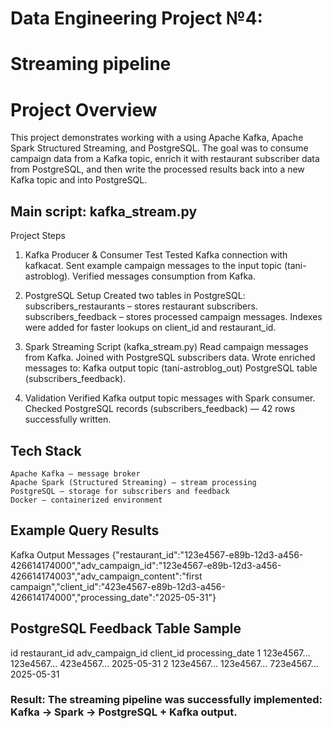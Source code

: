 # Data Engineering Project №4:
# Streaming pipeline 

# Project Overview

This project demonstrates working with a using Apache Kafka, Apache Spark Structured 
Streaming, and PostgreSQL.
The goal was to consume campaign data from a Kafka topic, enrich it with restaurant 
subscriber data from PostgreSQL, and then write the processed results back into a 
new Kafka topic and into PostgreSQL.

## Main script: kafka_stream.py

Project Steps
1. Kafka Producer & Consumer Test
    Tested Kafka connection with kafkacat.
    Sent example campaign messages to the input topic (tani-astroblog).
    Verified messages consumption from Kafka.

2. PostgreSQL Setup
Created two tables in PostgreSQL:
    subscribers_restaurants – stores restaurant subscribers.
    subscribers_feedback – stores processed campaign messages.
Indexes were added for faster lookups on client_id and restaurant_id.

3. Spark Streaming Script (kafka_stream.py)
    Read campaign messages from Kafka.
    Joined with PostgreSQL subscribers data.
    Wrote enriched messages to:
        Kafka output topic (tani-astroblog_out)
        PostgreSQL table (subscribers_feedback).

4. Validation
    Verified Kafka output topic messages with Spark consumer.
    Checked PostgreSQL records (subscribers_feedback) — 42 rows successfully written.

## Tech Stack
    Apache Kafka – message broker
    Apache Spark (Structured Streaming) – stream processing
    PostgreSQL – storage for subscribers and feedback
    Docker – containerized environment

##  Example Query Results
Kafka Output Messages
{"restaurant_id":"123e4567-e89b-12d3-a456-426614174000","adv_campaign_id":"123e4567-e89b-12d3-a456-426614174003","adv_campaign_content":"first campaign","client_id":"423e4567-e89b-12d3-a456-426614174000","processing_date":"2025-05-31"}

##  PostgreSQL Feedback Table Sample
id	restaurant_id	adv_campaign_id	client_id	processing_date
1	123e4567…	123e4567…	423e4567…	2025-05-31
2	123e4567…	123e4567…	723e4567…	2025-05-31

### Result: The streaming pipeline was successfully implemented: Kafka → Spark → PostgreSQL + Kafka output.
